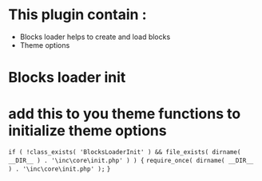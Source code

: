 # This plugin contain : 
- Blocks loader helps to create and load blocks
- Theme options

# Blocks loader init
# add this to you theme functions to initialize theme options

<p>
    <code>if ( !class_exists( 'BlocksLoaderInit' ) && file_exists( dirname( __DIR__ ) . '\inc\core\init.php' ) ) {</code>
    <code>require_once( dirname( __DIR__ ) . '\inc\core\init.php' );</code>
    <code>}</code>
</p>
